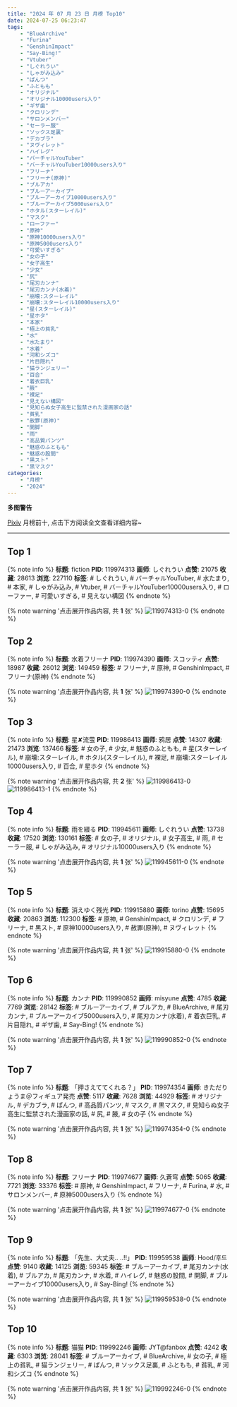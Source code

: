 ```yaml
---
title: "2024 年 07 月 23 日 月榜 Top10"
date: 2024-07-25 06:23:47
tags:
    - "BlueArchive"
    - "Furina"
    - "GenshinImpact"
    - "Say-Bing!"
    - "Vtuber"
    - "しぐれうい"
    - "しゃがみ込み"
    - "ぱんつ"
    - "ふともも"
    - "オリジナル"
    - "オリジナル10000users入り"
    - "ギザ歯"
    - "クロリンデ"
    - "サロンメンバー"
    - "セーラー服"
    - "ソックス足裏"
    - "デカブラ"
    - "ヌヴィレット"
    - "ハイレグ"
    - "バーチャルYouTuber"
    - "バーチャルYouTuber10000users入り"
    - "フリーナ"
    - "フリーナ(原神)"
    - "ブルアカ"
    - "ブルーアーカイブ"
    - "ブルーアーカイブ10000users入り"
    - "ブルーアーカイブ5000users入り"
    - "ホタル(スターレイル)"
    - "マスク"
    - "ローファー"
    - "原神"
    - "原神10000users入り"
    - "原神5000users入り"
    - "可愛いすぎる"
    - "女の子"
    - "女子高生"
    - "少女"
    - "尻"
    - "尾刃カンナ"
    - "尾刃カンナ(水着)"
    - "崩壊:スターレイル"
    - "崩壊:スターレイル10000users入り"
    - "星(スターレイル)"
    - "星ホタ"
    - "本家"
    - "極上の貧乳"
    - "水"
    - "水たまり"
    - "水着"
    - "河和シズコ"
    - "片目隠れ"
    - "猫ランジェリー"
    - "百合"
    - "着衣巨乳"
    - "腋"
    - "裸足"
    - "見えない構図"
    - "見知らぬ女子高生に監禁された漫画家の話"
    - "貧乳"
    - "赦罪(原神)"
    - "開脚"
    - "雨"
    - "高品質パンツ"
    - "魅惑のふともも"
    - "魅惑の股間"
    - "黒スト"
    - "黒マスク"
categories:
    - "月榜"
    - "2024"
---
```


<i class="fa fa-triangle-exclamation"></i>**多图警告**<i class="fa fa-triangle-exclamation"></i>

[Pixiv](https://www.pixiv.net/) 月榜前十, 点击下方阅读全文查看详细内容~

<!-- more -->

---

## Top 1

{% note info %}
**标题**: fiction
**PID**: 119974313 **画师**: しぐれうい
**点赞**: 21075 **收藏**: 28613 **浏览**: 227110
**标签**: # しぐれうい, # バーチャルYouTuber, # 水たまり, # 本家, # しゃがみ込み, # Vtuber, # バーチャルYouTuber10000users入り, # ローファー, # 可愛いすぎる, # 見えない構図
{% endnote %}

{% note warning '点击展开作品内容, 共 **1** 张' %}
![119974313-0](https://i.pixiv.re/img-original/img/2024/06/26/00/00/11/119974313_p0.jpg)
{% endnote %}

## Top 2

{% note info %}
**标题**: 水着フリーナ
**PID**: 119974390 **画师**: スコッティ
**点赞**: 18987 **收藏**: 26012 **浏览**: 149459
**标签**: # フリーナ, # 原神, # GenshinImpact, # フリーナ(原神)
{% endnote %}

{% note warning '点击展开作品内容, 共 **1** 张' %}
![119974390-0](https://i.pixiv.re/img-original/img/2024/06/26/00/00/29/119974390_p0.jpg)
{% endnote %}

## Top 3

{% note info %}
**标题**: 星✘流萤
**PID**: 119986413 **画师**: 鸦居
**点赞**: 14307 **收藏**: 21473 **浏览**: 137466
**标签**: # 女の子, # 少女, # 魅惑のふともも, # 星(スターレイル), # 崩壊:スターレイル, # ホタル(スターレイル), # 裸足, # 崩壊:スターレイル10000users入り, # 百合, # 星ホタ
{% endnote %}

{% note warning '点击展开作品内容, 共 **2** 张' %}
![119986413-0](https://i.pixiv.re/img-original/img/2024/06/26/13/13/18/119986413_p0.jpg)
![119986413-1](https://i.pixiv.re/img-original/img/2024/06/26/13/13/18/119986413_p1.jpg)
{% endnote %}

## Top 4

{% note info %}
**标题**: 雨を綴る
**PID**: 119945611 **画师**: しぐれうい
**点赞**: 13738 **收藏**: 17520 **浏览**: 130161
**标签**: # 女の子, # オリジナル, # 女子高生, # 雨, # セーラー服, # しゃがみ込み, # オリジナル10000users入り
{% endnote %}

{% note warning '点击展开作品内容, 共 **1** 张' %}
![119945611-0](https://i.pixiv.re/img-original/img/2024/06/25/00/00/36/119945611_p0.jpg)
{% endnote %}

## Top 5

{% note info %}
**标题**: 消えゆく残光
**PID**: 119915880 **画师**: torino
**点赞**: 15695 **收藏**: 20863 **浏览**: 112300
**标签**: # 原神, # GenshinImpact, # クロリンデ, # フリーナ, # 黒スト, # 原神10000users入り, # 赦罪(原神), # ヌヴィレット
{% endnote %}

{% note warning '点击展开作品内容, 共 **1** 张' %}
![119915880-0](https://i.pixiv.re/img-original/img/2024/06/24/00/00/49/119915880_p0.jpg)
{% endnote %}

## Top 6

{% note info %}
**标题**: カンナ
**PID**: 119990852 **画师**: misyune
**点赞**: 4785 **收藏**: 7769 **浏览**: 28142
**标签**: # ブルーアーカイブ, # ブルアカ, # BlueArchive, # 尾刃カンナ, # ブルーアーカイブ5000users入り, # 尾刃カンナ(水着), # 着衣巨乳, # 片目隠れ, # ギザ歯, # Say-Bing!
{% endnote %}

{% note warning '点击展开作品内容, 共 **1** 张' %}
![119990852-0](https://i.pixiv.re/img-original/img/2024/06/26/17/48/39/119990852_p0.png)
{% endnote %}

## Top 7

{% note info %}
**标题**: 「押さえててくれる？」
**PID**: 119974354 **画师**: きただりょうま＠フィギュア発売
**点赞**: 5117 **收藏**: 7628 **浏览**: 44929
**标签**: # オリジナル, # デカブラ, # ぱんつ, # 高品質パンツ, # マスク, # 黒マスク, # 見知らぬ女子高生に監禁された漫画家の話, # 尻, # 腋, # 女の子
{% endnote %}

{% note warning '点击展开作品内容, 共 **1** 张' %}
![119974354-0](https://i.pixiv.re/img-original/img/2024/06/26/00/00/20/119974354_p0.jpg)
{% endnote %}

## Top 8

{% note info %}
**标题**: フリーナ
**PID**: 119974677 **画师**: 久蒼穹
**点赞**: 5065 **收藏**: 7721 **浏览**: 33376
**标签**: # 原神, # GenshinImpact, # フリーナ, # Furina, # 水, # サロンメンバー, # 原神5000users入り
{% endnote %}

{% note warning '点击展开作品内容, 共 **1** 张' %}
![119974677-0](https://i.pixiv.re/img-original/img/2024/06/26/00/03/31/119974677_p0.png)
{% endnote %}

## Top 9

{% note info %}
**标题**: 「先生、大丈夫.. ..!!」
**PID**: 119959538 **画师**: Hood/후드
**点赞**: 9140 **收藏**: 14125 **浏览**: 59345
**标签**: # ブルーアーカイブ, # 尾刃カンナ(水着), # ブルアカ, # 尾刃カンナ, # 水着, # ハイレグ, # 魅惑の股間, # 開脚, # ブルーアーカイブ10000users入り, # Say-Bing!
{% endnote %}

{% note warning '点击展开作品内容, 共 **1** 张' %}
![119959538-0](https://i.pixiv.re/img-original/img/2024/06/25/14/57/45/119959538_p0.png)
{% endnote %}

## Top 10

{% note info %}
**标题**: 猫猫
**PID**: 119992246 **画师**: JYT@fanbox
**点赞**: 4242 **收藏**: 6303 **浏览**: 28041
**标签**: # ブルーアーカイブ, # BlueArchive, # 女の子, # 極上の貧乳, # 猫ランジェリー, # ぱんつ, # ソックス足裏, # ふともも, # 貧乳, # 河和シズコ
{% endnote %}

{% note warning '点击展开作品内容, 共 **1** 张' %}
![119992246-0](https://i.pixiv.re/img-original/img/2024/06/26/18/46/53/119992246_p0.png)
{% endnote %}

